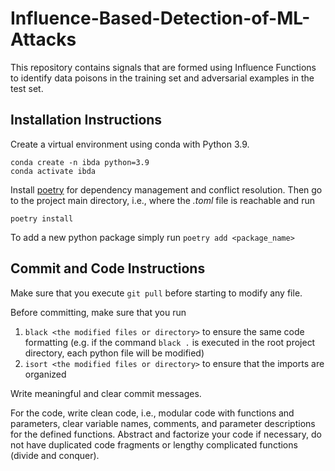 # Influence-Based-Detection-of-ML-Attacks

This repository contains signals that are formed using Influence Functions to identify data poisons in the training set and adversarial examples in the test set.

## Installation Instructions

Create a virtual environment using conda with Python 3.9.
```
conda create -n ibda python=3.9
conda activate ibda
```
Install [poetry](https://python-poetry.org/docs/) for dependency management and conflict resolution. Then go to the project main directory, i.e., where the *.toml* file is reachable and run
```
poetry install
```
To add a new python package simply run `poetry add <package_name>`

## Commit and Code Instructions 

Make sure that you execute `git pull` before starting to modify any file.

Before committing, make sure that you run 
1. `black <the modified files or directory>` to ensure the same code formatting (e.g. if the command `black .` is executed in the root project directory, each python file will be modified)
2. `isort <the modified files or directory>` to ensure that the imports are organized

Write meaningful and clear commit messages.

For the code, write clean code, i.e., modular code with functions and parameters, clear variable names, comments, and parameter descriptions for the defined functions.
Abstract and factorize your code if necessary, do not have duplicated code fragments or lengthy complicated functions (divide and conquer).
